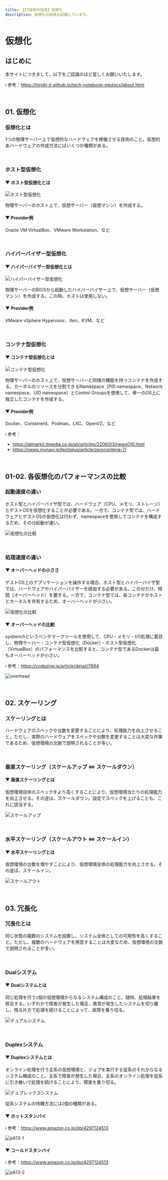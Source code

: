 ```yaml
---
title: 【IT技術の知見】仮想化
description: 仮想化の知見を記録しています。
---
```


# 仮想化

## はじめに

本サイトにつきまして、以下をご認識のほど宜しくお願いいたします。

ℹ️ 参考：https://hiroki-it.github.io/tech-notebook-mkdocs/about.html

<br>

## 01. 仮想化

### 仮想化とは

1つの物理サーバー上で仮想的なハードウェアを稼働させる技術のこと。仮想的あハードウェアの作成方法にはいくつか種類がある。

<br>

### ホスト型仮想化

#### ▼ ホスト型仮想化とは

![ホスト型仮想化](https://user-images.githubusercontent.com/42175286/60386396-3afbd080-9acf-11e9-9094-f61aa839dc04.png)

物理サーバーのホスト上で、仮想サーバー（仮想マシン）を作成する。

#### ▼ Provider例

Oracle VM VirtualBox、VMware Workstation、など

<br>

### ハイパーバイザー型仮想化

#### ▼ ハイパーバイザー型仮想化とは

![ハイパーバイザー型仮想化](https://user-images.githubusercontent.com/42175286/60386395-3afbd080-9acf-11e9-9fbe-6287753cb43a.png)

物理サーバーのBIOSから起動したハイパーバイザー上で、仮想サーバー（仮想マシン）を作成する。この時、ホストは使用しない。

#### ▼ Provider例

VMware vSphere Hypervisor、Xen、KVM、など

<br>

### コンテナ型仮想化

#### ▼ コンテナ型仮想化とは

![コンテナ型仮想化](https://user-images.githubusercontent.com/42175286/60386394-3afbd080-9acf-11e9-96fd-321a88dbadc5.png)

物理サーバーのホスト上で、仮想サーバーと同様の機能を持つコンテナを作成する。カーネルのリソースを分割できるNamespace（PID namespace、Network namespace、UID namespace）とControl Groupsを使用して、単一のOS上に独立したコンテナを作成する。

#### ▼ Provider例

Docker、Containerd、Podman、LXC、OpenVZ、など

ℹ️ 参考：

- https://atmarkit.itmedia.co.jp/ait/articles/2206/03/news010.html
- https://news.mynavi.jp/techplus/article/zerocontena-7/

<br>

## 01-02. 各仮想化のパフォーマンスの比較

### 起動速度の違い

ホスト型とハイパーバイザ型では、ハードウェア（CPU、メモリ、ストレージ）とゲストOSを仮想化することが必要である。一方で、コンテナ型では、ハードウェアとゲストOSの仮想化は行わず、namespaceを使用してコンテナを構成するため、その分起動が速い。

![仮想化の比較](https://raw.githubusercontent.com/hiroki-it/tech-notebook/master/images/仮想化の比較.png)

<br>

### 処理速度の違い

#### ▼ オーバーヘッドの小ささ

ゲストOS上のアプリケーションを操作する場合、ホスト型とハイパーバイザ型では、ハードウェアやハイパーバイザーを経由する必要がある。この分だけ、時間（オーバーヘッド）を要する。一方で、コンテナ型では、各コンテナがホストとカーネルを共有するため、オーバーヘッドが小さい。

![仮想化の比較](https://raw.githubusercontent.com/hiroki-it/tech-notebook/master/images/仮想化の比較.png)

#### ▼ オーバーヘッドの比較

sysbenchというベンチマークツールを使用して、CPU・メモリ・I/O処理に着目し、物理サーバー・コンテナ型仮想化（Docker）・ホスト型仮想化（VirtualBox）のパフォーマンスを比較すると、コンテナ型であるDockerは最もオーバーヘッドが小さい。

ℹ️ 参考：https://codezine.jp/article/detail/7894

![overhead](https://user-images.githubusercontent.com/42175286/60386476-27049e80-9ad0-11e9-92d8-76eed8927392.png)

<br>

## 02. スケーリング

### スケーリングとは

ハードウェアのスペックや台数を変更することにより、処理能力を向上させること。ただし、実際のハードウェアをスペックや台数を変更することは大変な作業であるため、仮想環境の文脈で説明されることが多い。

<br>

### 垂直スケーリング（スケールアップ ⇔ スケールダウン）

#### ▼ 垂直スケーリングとは

仮想環境自体のスペックをより高くすることにより、仮想環境当たりの処理能力を向上させる。その逆は、スケールダウン。設定でスペックを上げることも、これに該当する。

![スケールアップ](https://raw.githubusercontent.com/hiroki-it/tech-notebook/master/images/スケールアップ.png)

<br>

### 水平スケーリング（スケールアウト ⇔ スケールイン）

#### ▼ 水平スケーリングとは

仮想環境の台数を増やすことにより、仮想環境全体の処理能力を向上させる。その逆は、スケールイン。

![スケールアウト](https://raw.githubusercontent.com/hiroki-it/tech-notebook/master/images/スケールアウト.png)

<br>

## 03. 冗長化

### 冗長化とは

同じ状態の複数のシステムを設置し、システム全体としての可用性を高くすること。ただし、複数のハードウェアを用意することは大変なため、仮想環境の文脈で説明されることが多い。

<br>

### Dualシステム

#### ▼ Dualシステムとは

同じ処理を行う```2```個の仮想環境からなるシステム構成のこと。随時、処理結果を照合する。いずれかで障害が発生した場合、異常が発生したシステムを切り離し、残る片方で処理を続けることによって、故障を乗り切る。

![デュアルシステム](https://raw.githubusercontent.com/hiroki-it/tech-notebook/master/images/デュアルシステム.png)

<br>

### Duplexシステム

#### ▼ Duplexシステムとは

オンライン処理を行う主系の仮想環境と、ジョブを実行する従系のそれからなるシステム構成のこと。主系で障害が発生した場合、主系のオンライン処理を従系に引き継いで処理を続けることにより、障害を乗り切る。

![デュプレックスシステム](https://raw.githubusercontent.com/hiroki-it/tech-notebook/master/images/デュプレックスシステム.png)

従系システムの待機方法には```2```個の種類がある。

#### ▼ ホットスタンバイ

ℹ️ 参考：https://www.amazon.co.jp/dp/4297124513

![p613-1](https://raw.githubusercontent.com/hiroki-it/tech-notebook/master/images/p613-1.png)

#### ▼ コールドスタンバイ

ℹ️ 参考：https://www.amazon.co.jp/dp/4297124513

![p613-2](https://raw.githubusercontent.com/hiroki-it/tech-notebook/master/images/p613-2.png)

<br>

